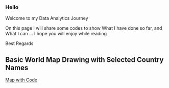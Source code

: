 ### Hello
Welcome to my Data Analytics Journey 

On this page I will share some codes to show What I have done so far, 
and What I can ...
I hope you will enjoy while reading

Best Regards 


## Basic World Map Drawing with Selected Country Names
[Map with Code](Basic-Map-Drawing-with-Country-Names.html)


